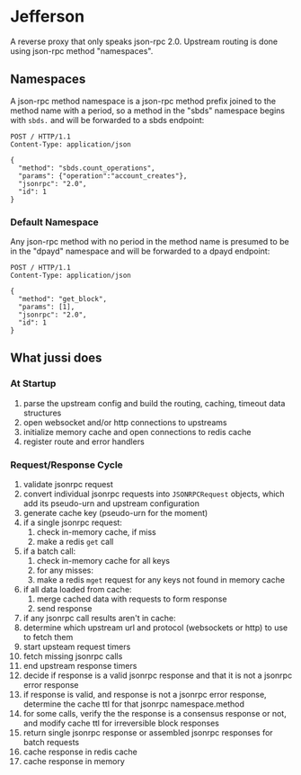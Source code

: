 # Jefferson

A reverse proxy that only speaks json-rpc 2.0. Upstream routing is done using json-rpc method "namespaces".

## Namespaces
A json-rpc method namespace is a json-rpc method prefix joined to the method name with a period, so a method in the "sbds" namespace begins with `sbds.` and will be forwarded to a sbds endpoint:
```
POST / HTTP/1.1
Content-Type: application/json

{
  "method": "sbds.count_operations",
  "params": {"operation":"account_creates"},
  "jsonrpc": "2.0",
  "id": 1
}
```

### Default Namespace
Any json-rpc method with no period in the method name is presumed to be in the "dpayd" namespace and will be forwarded to a dpayd endpoint:

```
POST / HTTP/1.1
Content-Type: application/json

{
  "method": "get_block",
  "params": [1],
  "jsonrpc": "2.0",
  "id": 1
}
```

## What jussi does
### At Startup
1. parse the upstream config and build the routing, caching, timeout data structures
1. open websocket and/or http connections to upstreams
1. initialize memory cache and open connections to redis cache
1. register route and error handlers


### Request/Response Cycle

1. validate jsonrpc request
1. convert individual jsonrpc requests into `JSONRPCRequest` objects, which add its pseudo-urn and upstream configuration
1. generate cache key (pseudo-urn for the moment)
1. if a single jsonrpc request:
   1. check in-memory cache, if miss
   1. make a redis `get` call
1. if a batch call:
   1. check in-memory cache for all keys
   1. for any misses:
     1. make a redis `mget` request for any keys not found in memory cache
1. if all data loaded from cache:
   1. merge cached data with requests to form response
   1. send response
1. if any jsonrpc call results aren't in cache:
  1. determine which upstream url and protocol (websockets or http) to use to fetch them
1. start upsteam request timers
1. fetch missing jsonrpc calls
1. end upstream response timers
1. decide if response is a valid jsonrpc response and that it is not a jsonrpc error response
1. if response is valid, and response is not a jsonrpc error response, determine the cache ttl for that jsonrpc namespace.method
1. for some calls, verify the the response is a consensus response or not, and modify cache ttl for irreversible block responses
1. return single jsonrpc response or assembled jsonrpc responses for batch requests
1. cache response in redis cache
1. cache response in memory
